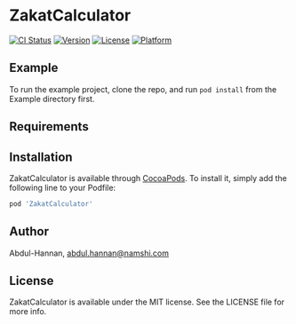 # ZakatCalculator

[![CI Status](https://img.shields.io/travis/Abdul-Hannan/ZakatCalculator.svg?style=flat)](https://travis-ci.org/Abdul-Hannan/ZakatCalculator)
[![Version](https://img.shields.io/cocoapods/v/ZakatCalculator.svg?style=flat)](https://cocoapods.org/pods/ZakatCalculator)
[![License](https://img.shields.io/cocoapods/l/ZakatCalculator.svg?style=flat)](https://cocoapods.org/pods/ZakatCalculator)
[![Platform](https://img.shields.io/cocoapods/p/ZakatCalculator.svg?style=flat)](https://cocoapods.org/pods/ZakatCalculator)

## Example

To run the example project, clone the repo, and run `pod install` from the Example directory first.

## Requirements

## Installation

ZakatCalculator is available through [CocoaPods](https://cocoapods.org). To install
it, simply add the following line to your Podfile:

```ruby
pod 'ZakatCalculator'
```

## Author

Abdul-Hannan, abdul.hannan@namshi.com

## License

ZakatCalculator is available under the MIT license. See the LICENSE file for more info.
